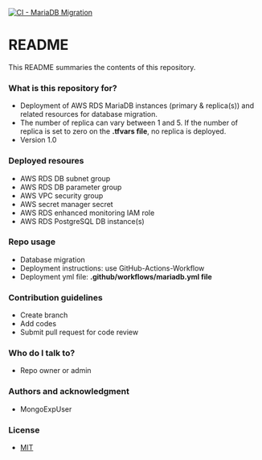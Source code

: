 [![CI - MariaDB Migration](https://github.com/MongoExpUser/AWS-RDS-MariaDB-Migration/actions/workflows/mariadb.yml/badge.svg)](https://github.com/MongoExpUser/AWS-RDS-MariaDB-Migration/actions/workflows/mariadb.yml)
# README #

This README summaries the contents of this repository.

### What is this repository for? ###
* Deployment of AWS RDS MariaDB instances (primary & replica(s)) and related resources for database migration.
* The number of replica can vary between 1 and 5. If the number of replica is set to zero on the **.tfvars file**, no replica is deployed.
* Version 1.0

### Deployed resoures ###
* AWS RDS DB subnet group
* AWS RDS DB parameter group
* AWS VPC security group 
* AWS secret manager secret
* AWS RDS enhanced monitoring IAM role 
* AWS RDS PostgreSQL DB instance(s) 

### Repo usage ###
* Database migration
* Deployment instructions: use GitHub-Actions-Workflow
* Deployment yml file: **.github/workflows/mariadb.yml file** 

### Contribution guidelines ###
* Create branch
* Add codes
* Submit pull request for code review

### Who do I talk to? ###
* Repo owner or admin


### Authors and acknowledgment
* MongoExpUser

###  License

 * [MIT](https://github.com/MongoExpUser/AWS-RDS-MariaDB-Migration/blob/main/LICENSE)
